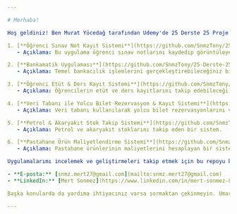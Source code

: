 ```yaml
---

# Merhaba!

Hoş geldiniz! Ben Murat Yücedağ tarafından Udemy'de 25 Derste 25 Proje Eğitimi kapsamında geliştirdiğim nispeten büyük çaplı projeleri bu repo üzerinden paylaşıyorum. İşte projelerim, kronolojik sırayla dizdim, bu şekilde nasıl geliştiğimi görebiliyorum:

1. [**Öğrenci Sınav Not Kayıt Sistemi**](https://github.com/SnmzTony/25-Derste-25-Proje/tree/%C3%96%C4%9Frenci-S%C4%B1nav-Not-Kay%C4%B1t-Sistemi)
   - Açıklama: Bu uygulama öğrenci sınav notlarını kaydedip görüntüleyebileceğiniz bir sistemdir.

2. [**Bankamatik Uygulaması**](https://github.com/SnmzTony/25-Derste-25-Proje/tree/Bankamatik-Uygulamas%C4%B1)
   - Açıklama: Temel bankacılık işlemlerini gerçekleştirebileceğiniz bir bankamatik simulasyonu.

3. [**Öğrenci Etüt & Ders Kayıt Sistemi**](https://github.com/SnmzTony/25-Derste-25-Proje/tree/%C3%96%C4%9Frenci-Et%C3%BCt%26Ders-Kay%C4%B1t-Sistemi)
   - Açıklama: Öğrencilerin etüt ve ders kayıtlarını takip edebileceği bir sistem.

4. [**Veri Tabanı ile Yolcu Bilet Rezervasyon & Kayıt Sistemi**](https://github.com/SnmzTony/25-Derste-25-Proje/tree/Veri-Taban%C4%B1-ile-Yolcu-Bilet-Rezervasyon-%26-Kay%C4%B1t-Sistemi)
   - Açıklama: Veri tabanı kullanılarak yolcu bilet rezervasyonlarını ve kayıtlarını tutan bir sistem.

5. [**Petrol & Akaryakıt Stok Takip Sistemi**](https://github.com/SnmzTony/25-Derste-25-Proje/tree/Petrol-%26-Akaryak%C4%B1t-Stok-Takip-Sistemi)
   - Açıklama: Petrol ve akaryakıt stoklarını takip eden bir sistem.

6. [**Pastahane Ürün Maliyetlendirme Sistemi**](https://github.com/SnmzTony/25-Derste-25-Proje/tree/Pastahane-%C3%9Cr%C3%BCn-Maliyetlendirme-Sistemi)
   - Açıklama: Pastahane ürünlerinin maliyetlerini hesaplayan bir sistem.

Uygulamalarımı incelemek ve geliştirmeleri takip etmek için bu repoyu kullanabilirsiniz. Eğer projelerimle ilgili sorularınız ya da geri bildirimleriniz varsa benimle iletişime geçmekten çekinmeyin:

- **E-posta:** [snmz.mert27@gmail.com](mailto:snmz.mert27@gmail.com)
- **LinkedIn:** [Mert Sonmez](https://www.linkedin.com/in/mert-sonmez-83b889246/)

Başka konularda da yardıma ihtiyacınız varsa sormaktan çekinmeyin. Umarım projelerim ilginizi çeker ve keyif alırsınız!

---
```

